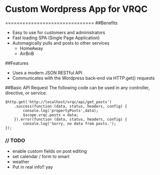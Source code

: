 # Custom Wordpress App for VRQC
===============================
##Benefits
* Easy to use for customers and administrators
* Fast loading SPA (Single Page Application)
* Automagically pulls and posts to other services
    * HomeAway
    * AirBnB

##Features
* Uses a modern JSON RESTful API
* Communicates with the Wordpress back-end via HTTP.get() requests

##Basic API Request
The following code can be used in any controller, directive, or service.
 
    $http.get('http://localhost/vrqc/api/get_posts')
        .success(function (data, status, headers, config) {
            console.log('propertyPosts',data);
            $scope.vrqc.posts = data;
        }).error(function (data, status, headers, config) {
            console.log('Sorry, no data from posts.');
    });

### // TODO
* enable custom fields on post editing
* set calendar / form to smart
* weather
* Put in real info!! yay